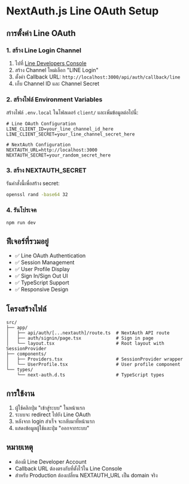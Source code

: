 # NextAuth.js Line OAuth Setup

## การตั้งค่า Line OAuth

### 1. สร้าง Line Login Channel

1. ไปที่ [Line Developers Console](https://developers.line.biz/)
2. สร้าง Channel ใหม่เลือก "LINE Login"
3. ตั้งค่า Callback URL: `http://localhost:3000/api/auth/callback/line`
4. เก็บ Channel ID และ Channel Secret

### 2. สร้างไฟล์ Environment Variables

สร้างไฟล์ `.env.local` ในโฟลเดอร์ `client/` และเพิ่มข้อมูลต่อไปนี้:

```env
# Line OAuth Configuration
LINE_CLIENT_ID=your_line_channel_id_here
LINE_CLIENT_SECRET=your_line_channel_secret_here

# NextAuth Configuration
NEXTAUTH_URL=http://localhost:3000
NEXTAUTH_SECRET=your_random_secret_here
```

### 3. สร้าง NEXTAUTH_SECRET

รันคำสั่งนี้เพื่อสร้าง secret:

```bash
openssl rand -base64 32
```

### 4. รันโปรเจค

```bash
npm run dev
```

## ฟีเจอร์ที่รวมอยู่

- ✅ Line OAuth Authentication
- ✅ Session Management
- ✅ User Profile Display
- ✅ Sign In/Sign Out UI
- ✅ TypeScript Support
- ✅ Responsive Design

## โครงสร้างไฟล์

```
src/
├── app/
│   ├── api/auth/[...nextauth]/route.ts  # NextAuth API route
│   ├── auth/signin/page.tsx             # Sign in page
│   └── layout.tsx                       # Root layout with SessionProvider
├── components/
│   ├── Providers.tsx                    # SessionProvider wrapper
│   └── UserProfile.tsx                  # User profile component
└── types/
    └── next-auth.d.ts                   # TypeScript types
```

## การใช้งาน

1. ผู้ใช้คลิกปุ่ม "เข้าสู่ระบบ" ในหน้าแรก
2. ระบบจะ redirect ไปยัง Line OAuth
3. หลังจาก login สำเร็จ จะกลับมาที่หน้าแรก
4. แสดงข้อมูลผู้ใช้และปุ่ม "ออกจากระบบ"

## หมายเหตุ

- ต้องมี Line Developer Account
- Callback URL ต้องตรงกับที่ตั้งไว้ใน Line Console
- สำหรับ Production ต้องเปลี่ยน NEXTAUTH_URL เป็น domain จริง 